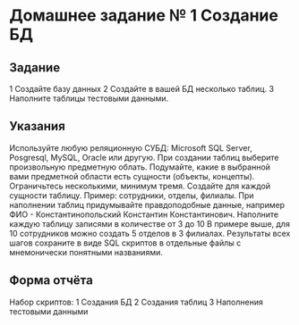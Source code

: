 # Домашнее задание № 1 Создание БД

## Задание
1 Создайте базу данных
2 Создайте в вашей БД несколько таблиц.
3 Наполните таблицы тестовыми данными.

## Указания
Используйте любую реляционную СУБД: Microsoft SQL Server, Posgresql, MySQL, Oracle или другую.
При создании таблиц выберите произвольную предметную облать. Подумайте, какие в выбранной вами предметной области есть сущности
(объекты, концепты). Ограничьтесь несколькими, минимум тремя. Создайте для каждой сущности таблицу. Пример: сотрудники, отделы,
филиалы.
При наполнении таблиц придумывайте правдоподобные данные, например ФИО - Константинопольский Константин Константинович.
Наполните каждую таблицу записями в количестве от 3 до 10 В примере выше, для 10 сотрудников можно создать 5 отделов в 3 филиалах.
Результаты всех шагов сохраните в виде SQL скриптов в отдельные файлы с мнемонически понятными названиями.

## Форма отчёта
Набор скриптов:
1 Создания БД
2 Создания таблиц
3 Наполнения тестовыми данными
